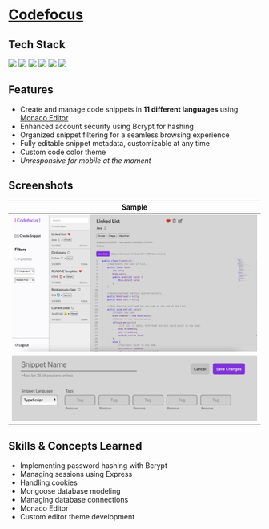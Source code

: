 # <a href="https://codefocus.onrender.com">Codefocus</a>

<h2>Tech Stack</h2>

<img src="https://img.shields.io/badge/JavaScript-F7DF1E?style=for-the-badge&logo=javascript&logoColor=black"> <img src="https://img.shields.io/badge/MongoDB-13aa52?style=for-the-badge&logo=MongoDB&logoColor=white"> <img src="https://img.shields.io/badge/Express.js-ffffff?style=for-the-badge&logo=express&logoColor=black"> <img src="https://img.shields.io/badge/node.js-339933?style=for-the-badge&logo=Node.js&logoColor=white"> <img src="https://img.shields.io/badge/html5-E34F26?style=for-the-badge&logo=html5&logoColor=white"> <img src="https://img.shields.io/badge/CSS3-1572B6?style=for-the-badge&logo=css3&logoColor=white">

<h2>Features</h2>

 - Create and manage code snippets in <b>11 different languages</b> using <a href="https://github.com/microsoft/monaco-editor">Monaco Editor </a>
 - Enhanced account security using Bcrypt for hashing
 - Organized snippet filtering for a seamless browsing experience
 - Fully editable snippet metadata, customizable at any time
 - Custom code color theme
 - *Unresponsive for mobile at the moment*

<h2>Screenshots</h2>

| Sample |
| --- | 
| ![alt text](https://raw.githubusercontent.com/giancarlo-k/codefocus/refs/heads/main/Images/dashboard.png) |  
| ![alt text](https://raw.githubusercontent.com/giancarlo-k/codefocus/refs/heads/main/Images/form.png) | 


<h2>Skills & Concepts Learned</h2>

- Implementing password hashing with Bcrypt
- Managing sessions using Express
- Handling cookies 
- Mongoose database modeling
- Managing database connections
- Monaco Editor
- Custom editor theme development
